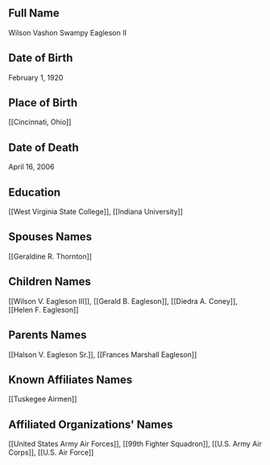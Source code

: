 ## Full Name
Wilson Vashon Swampy Eagleson II

## Date of Birth
February 1, 1920

## Place of Birth
[[Cincinnati, Ohio]]

## Date of Death
April 16, 2006

## Education
[[West Virginia State College]], [[Indiana University]]

## Spouses Names
[[Geraldine R. Thornton]]

## Children Names
[[Wilson V. Eagleson III]], [[Gerald B. Eagleson]], [[Diedra A. Coney]], [[Helen F. Eagleson]]

## Parents Names
[[Halson V. Eagleson Sr.]], [[Frances Marshall Eagleson]]

## Known Affiliates Names
 [[Tuskegee Airmen]]

## Affiliated Organizations' Names
 [[United States Army Air Forces]], [[99th Fighter Squadron]], [[U.S. Army Air Corps]], [[U.S. Air Force]]


